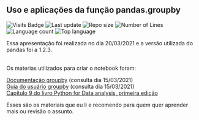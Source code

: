 ## Uso e aplicações da função pandas.groupby

![Visits Badge](https://badges.pufler.dev/visits/Giatroo/BeeData_GroupBy-in-Pandas)
![Last update](https://img.shields.io/github/last-commit/Giatroo/BeeData_GroupBy-in-Pandas)
![Repo size](https://img.shields.io/github/repo-size/Giatroo/BeeData_GroupBy-in-Pandas)
![Number of Lines](https://img.shields.io/tokei/lines/github/Giatroo/BeeData_GroupBy-in-Pandas)
![Language count](https://img.shields.io/github/languages/count/Giatroo/BeeData_GroupBy-in-Pandas)
![Top language](https://img.shields.io/github/languages/top/Giatroo/BeeData_GroupBy-in-Pandas)


Essa apresentação foi realizada no dia 20/03/2021 e a versão utilizada do pandas foi a 1.2.3.

<br>
Os materias utilizados para criar o notebook foram:

[Documentação groupby](https://pandas.pydata.org/pandas-docs/stable/reference/api/pandas.DataFrame.groupby.html) (consulta dia 15/03/2021)<br>
[Guia do usuário groupby](https://pandas.pydata.org/docs/user_guide/groupby.html) (consulta dia 15/03/2021)<br>
[Capítulo 9 do livro Python for Data analysis, primeira edição](https://www.amazon.com.br/Python-Data-Analysis-Wrangling-Ipython/dp/1449319793) <br>

Esses são os materiais que eu li e recomendo para quem quer aprender mais ou revisão o assunto.
